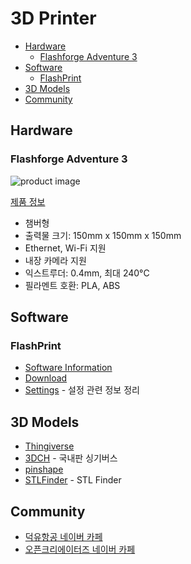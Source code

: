 # 3D Printer

- [Hardware](#hardware)
  - [Flashforge Adventure 3](#flashforge-adventure-3)
- [Software](#software)
  - [FlashPrint](#flashprint)
- [3D Models](#3d-models)
- [Community](#community)

## Hardware

### Flashforge Adventure 3

![product image](https://cdn.shopify.com/s/files/1/0511/1841/products/1_6efc0088-e483-48ac-9a9c-ad6517d827f2_grande.png?v=1578658014)

[제품 정보](https://www.flashforge.com/consumer/detail/Adventurer%203?id=3)

- 챔버형
- 출력물 크기: 150mm x 150mm x 150mm
- Ethernet, Wi-Fi 지원
- 내장 카메라 지원
- 익스트루더: 0.4mm, 최대 240°C
- 필라멘트 호환: PLA, ABS

## Software

### FlashPrint

- [Software Information](https://www.flashforge.com/software/detail/Flashprint?id=40)
- [Download](https://www.flashforge.com/download-center)
- [Settings](adventure3/flashprint.md) - 설정 관련 정보 정리

## 3D Models

- [Thingiverse](https://www.thingiverse.com/)
- [3DCH](http://3dch.co.kr/) - 국내판 싱기버스
- [pinshape](https://pinshape.com/)
- [STLFinder](https://www.stlfinder.com/) - STL Finder

## Community

- [덕유항공 네이버 카페](https://cafe.naver.com/MyCafeIntro.nhn?clubid=29321011)
- [오픈크리에이터즈 네이버 카페](https://cafe.naver.com/makerfac)
